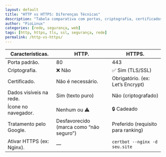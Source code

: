 ```yaml
---
layout: default
title: "HTTP vs HTTPS: Diferenças Técnicas"
description: "Tabela comparativa com portas, criptografia, certificados e mais — sem enfeites."
author: "PioLinux"
categories: [rede, segurança, web]
tags: [http, https, tls, ssl, segurança, rede]
permalink: /http-vs-https/
---
```




<section class="post-content">



<table class="evergreen-table">
  <thead>
    <tr>
      <th>Características.</th>
      <th>HTTP.</th>
      <th>HTTPS.</th>
    </tr>
  </thead>
  <tbody>
    <tr>
      <td data-label="Característica">Porta padrão.</td>
      <td data-label="HTTP">80</td>
      <td data-label="HTTPS">443</td>
    </tr>
    <tr>
      <td data-label="Característica">Criptografia.</td>
      <td data-label="HTTP">❌ Não</td>
      <td data-label="HTTPS">✅ Sim (TLS/SSL)</td>
    </tr>
    <tr>
      <td data-label="Característica">Certificado.</td>
      <td data-label="HTTP">Não é necessário.</td>
      <td data-label="HTTPS">Obrigatório. (ex: Let’s Encrypt)</td>
    </tr>
    <tr>
      <td data-label="Característica">Dados visíveis na rede.</td>
      <td data-label="HTTP">Sim (texto puro)</td>
      <td data-label="HTTPS">Não (criptografado)</td>
    </tr>
    <tr>
      <td data-label="Característica">Ícone no navegador.</td>
      <td data-label="HTTP">Nenhum ou ⚠️</td>
      <td data-label="HTTPS">🔒 Cadeado</td>
    </tr>
    <tr>
      <td data-label="Característica">Tratamento pelo Google.</td>
      <td data-label="HTTP">Desfavorecido (marca como “não seguro”)</td>
      <td data-label="HTTPS">Preferido (requisito para ranking)</td>
    </tr>
    <tr>
      <td data-label="Característica">Ativar HTTPS (ex: Nginx).</td>
      <td data-label="HTTP">—</td>
      <td data-label="HTTPS"><code>certbot --nginx -d seu.site</code></td>
    </tr>
  </tbody>
</table>

</section>
